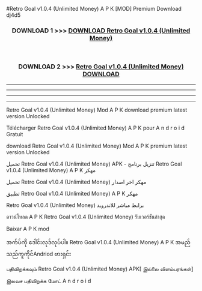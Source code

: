 #Retro Goal  v1.0.4 (Unlimited Money) A P K [MOD] Premium Download dj4d5



<div align="center">

<h3>DOWNLOAD 1 >>> <a href="https://teeasianyam.web.app?sq=Retro Goal  v1.0.4 (Unlimited Money)">DOWNLOAD Retro Goal  v1.0.4 (Unlimited Money) </a></h3><br>

<h3>DOWNLOAD 2 >>> <a href="https://teeasianyam.web.app?sq=Retro Goal  v1.0.4 (Unlimited Money) ">Retro Goal  v1.0.4 (Unlimited Money)  DOWNLOAD </a></h3>

</div>


----------------------------------------------------------

----------------------------------------------------------

----------------------------------------------------------

----------------------------------------------------------


Retro Goal  v1.0.4 (Unlimited Money)  Mod A P K download premium latest version Unlocked

Télécharger Retro Goal  v1.0.4 (Unlimited Money)  A P K pour A n d r o i d Gratuit

download Retro Goal  v1.0.4 (Unlimited Money)  Mod A P K premium latest version Unlocked

تحميل Retro Goal  v1.0.4 (Unlimited Money)  APK - تنزيل برنامج Retro Goal  v1.0.4 (Unlimited Money)  A P K مهكر

تحميل Retro Goal  v1.0.4 (Unlimited Money)  مهكر اخر اصدار

تطبيق Retro Goal  v1.0.4 (Unlimited Money)  A P K مهكر

Retro Goal  v1.0.4 (Unlimited Money)  برابط مباشر للاندرويد

ดาวน์โหลด A P K Retro Goal  v1.0.4 (Unlimited Money)  รับเวอร์ชันล่าสุด

Baixar A P K mod

အက်ပ်ကို ဒေါင်းလုဒ်လုပ်ပါ။ Retro Goal  v1.0.4 (Unlimited Money)  A P K အမည်သည်ကူကိုင်Andriod ဗားရှင်း

பதிவிறக்கவும் Retro Goal  v1.0.4 (Unlimited Money)  APK[ இல்லை விளம்பரங்கள்] 
 
இலவச பதிவிறக்க மோட் A n d r o i d



